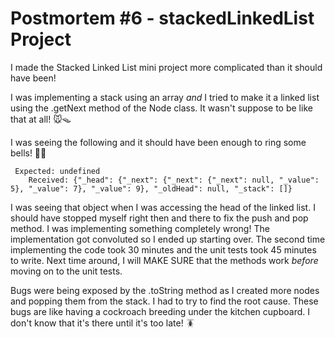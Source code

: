 # Postmortem #6 - stackedLinkedList Project

I made the Stacked Linked List mini project more complicated than it should have been!

I was implementing a stack using an array _*and*_ I tried to make it a linked list using the .getNext method of the Node class. It wasn't suppose to be like that at all! 🐭🪤

I was seeing the following and it should have been enough to ring some bells! 🧠🔔

```
 Expected: undefined
    Received: {"_head": {"_next": {"_next": {"_next": null, "_value": 5}, "_value": 7}, "_value": 9}, "_oldHead": null, "_stack": []}
```

I was seeing that object when I was accessing the head of the linked list. I should have stopped myself right then and there to fix the push and pop method. I was implementing something completely wrong! The implementation got convoluted so I ended up starting over. The second time implementing the code took 30 minutes and the unit tests took 45 minutes to write. Next time around, I will MAKE SURE that the methods work _before_ moving on to the unit tests.

Bugs were being exposed by the .toString method as I created more nodes and popping them from the stack. I had to try to find the root cause. These bugs are like having a cockroach breeding under the kitchen cupboard. I don't know that it's there until it's too late! 🪳
